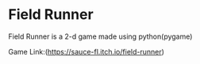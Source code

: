 # Field Runner
Field Runner is a 2-d game made using python(pygame)

Game Link:(https://sauce-fl.itch.io/field-runner)
